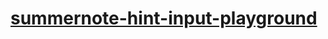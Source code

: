 [summernote-hint-input-playground](https://dirkarnez.github.io/summernote-hint-input-playground)
================================================================================================
